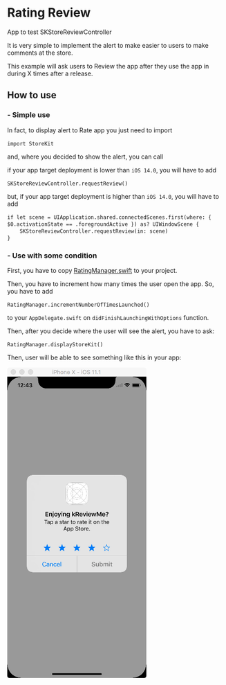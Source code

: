 # Rating Review
App to test SKStoreReviewController 

It is very simple to implement the alert to make easier to users to make comments at the store.

This example will ask users to Review the app after they use the app in during X times after a release.

## How to use

### - Simple use

In fact, to display alert to Rate app you just need to import 
```
import StoreKit
```

and, where you decided to show the alert, you can call

if your app target deployment is lower than `iOS 14.0`, you will have to add

```
SKStoreReviewController.requestReview()
```

but, if your app target deployment is higher than `iOS 14.0`, you will have to add

```
if let scene = UIApplication.shared.connectedScenes.first(where: { $0.activationState == .foregroundActive }) as? UIWindowScene {
    SKStoreReviewController.requestReview(in: scene)
}
```
 
### - Use with some condition

First, you have to copy [RatingManager.swift](/rating-review/Manager/RatingManager.swift) to your project.

Then, you have to increment how many times the user open the app. So, you have to add

```
RatingManager.incrementNumberOfTimesLaunched()
```

to your `AppDelegate.swift` on `didFinishLaunchingWithOptions` function.

Then, after you decide where the user will see the alert, you have to ask:

```
RatingManager.displayStoreKit()
```

Then, user will be able to see something like this in your app:

![review](/media/review.png)